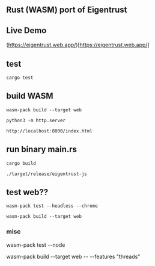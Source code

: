 ## Rust (WASM) port of Eigentrust

## Live Demo
(https://eigentrust.web.app/)[https://eigentrust.web.app/]

## test
```
cargo test
```

## build WASM
```
wasm-pack build --target web

python3 -m http.server

http://localhost:8000/index.html
```


## run binary main.rs
```
cargo build

./target/release/eigentrust-js
```



## test web??
```
wasm-pack test --headless --chrome

wasm-pack build --target web
```


### misc 
wasm-pack test --node

wasm-pack build --target web -- --features "threads"